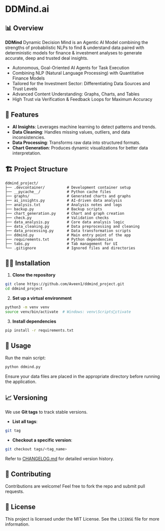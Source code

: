 # DDMind.ai

## 📊 Overview

**DDMind** Dynamic Decision Mind is an Agentic AI Model combining the strengths of probabilistic NLPs to find & understand data paired with deterministic models for finance & investment analyses to generate accurate, deep and trusted deal insights.

- Autonomous, Goal-Oriented AI Agents for Task Execution
- Combining NLP (Natural Language Processing) with Quantitative Finance Models
- Tailored for the Investment Sector: Differentiating Data Sources and Trust Levels
- Advanced Content Understanding: Graphs, Charts, and Tables
- High Trust via Verification & Feedback Loops for Maximum Accuracy

## 🚀 Features

- **AI Insights**: Leverages machine learning to detect patterns and trends.
- **Data Cleaning**: Handles missing values, outliers, and data inconsistencies.
- **Data Processing**: Transforms raw data into structured formats.
- **Chart Generation**: Produces dynamic visualizations for better data interpretation.

## 🏗️ Project Structure

```
ddmind_project/
├── .devcontainer/          # Development container setup
├── __pycache__/            # Python cache files
├── graphs/                 # Generated charts and graphs
├── ai_insights.py          # AI-driven data analysis
├── analysis.txt            # Analysis notes and logs
├── backup.py               # Backup scripts
├── chart_generation.py     # Chart and graph creation
├── check.py                # Validation checks
├── data_analysis.py        # Core data analysis logic
├── data_cleaning.py        # Data preprocessing and cleaning
├── data_processing.py      # Data transformation scripts
├── ddmind.py               # Main entry point of the app
├── requirements.txt        # Python dependencies
├── tabs.py                 # Tab management for UI
└── .gitignore              # Ignored files and directories
```

## 🏃‍♀️ Installation

1. **Clone the repository**
```bash
git clone https://github.com/Aveen1/ddmind_project.git
cd ddmind_project
```

2. **Set up a virtual environment**
```bash
python3 -m venv venv
source venv/bin/activate  # Windows: venv\Scriptsctivate
```

3. **Install dependencies**
```bash
pip install -r requirements.txt
```

## 🎯 Usage

Run the main script:
```bash
python ddmind.py
```
Ensure your data files are placed in the appropriate directory before running the application.

## 📈 Versioning

We use **Git tags** to track stable versions.

- **List all tags**:
```bash
git tag
```
- **Checkout a specific version**:
```bash
git checkout tags/<tag_name>
```

Refer to [CHANGELOG.md](./CHANGELOG.md) for detailed version history.

## 🤝 Contributing

Contributions are welcome! Feel free to fork the repo and submit pull requests.

## 📜 License

This project is licensed under the MIT License. See the `LICENSE` file for more information.
